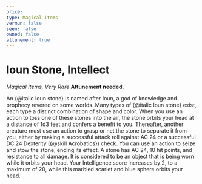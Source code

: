 ```yaml
---
price: 
type: Magical Items
vermun: false
seen: false
owned: false
attunement: true
---
```

# Ioun Stone, Intellect

*Magical Items, Very Rare* **Attunement needed.**

An {@italic Ioun stone} is named after Ioun, a god of knowledge and prophecy revered on some worlds. Many types of {@italic Ioun stone} exist, each type a distinct combination of shape and color. When you use an action to toss one of these stones into the air, the stone orbits your head at a distance of 1d3 feet and confers a benefit to you. Thereafter, another creature must use an action to grasp or net the stone to separate it from you, either by making a successful attack roll against AC 24 or a successful DC 24 Dexterity ({@skill Acrobatics}) check. You can use an action to seize and stow the stone, ending its effect. A stone has AC 24, 10 hit points, and resistance to all damage. It is considered to be an object that is being worn while it orbits your head. Your Intelligence score increases by 2, to a maximum of 20, while this marbled scarlet and blue sphere orbits your head.